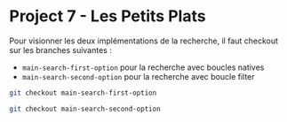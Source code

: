 # Project 7 - Les Petits Plats

Pour visionner les deux implémentations de la recherche, il faut checkout sur les branches suivantes :
- `main-search-first-option` pour la recherche avec boucles natives
- `main-search-second-option` pour la recherche avec boucle filter

```bash
git checkout main-search-first-option
```

```bash
git checkout main-search-second-option
```
